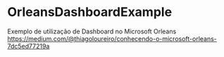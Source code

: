 # OrleansDashboardExample
Exemplo de utilização de Dashboard no Microsoft Orleans
https://medium.com/@thiagoloureiro/conhecendo-o-microsoft-orleans-7dc5ed77219a
